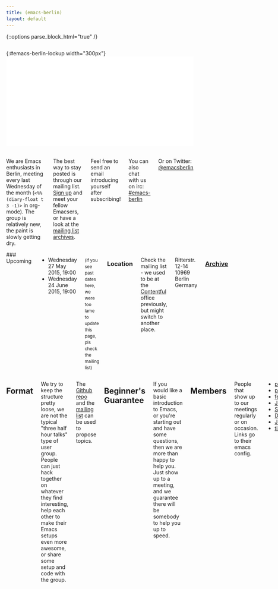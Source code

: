 ```yaml
---
title: (emacs-berlin)
layout: default
---
```

{::options parse_block_html="true" /}

<section id="above-fold"><div class="row"><div class="large-12 columns intro-info">

{:#emacs-berlin-lockup width="300px"}
![emacs-berlin logo](img/emacs-berlin.png)

</div></div></section>

<section id="below-fold"><div class="row"><div class="medium-8 columns">

We are Emacs enthusiasts in Berlin, meeting every last Wednesday of
the month (`<%%(diary-float t 3 -1)>` in org-mode). The group is
relatively new, the paint is slowly getting dry.

The best way to stay posted is through our mailing list.
[Sign up](https://mailb.org/mailman/listinfo/emacs-berlin) and meet
your fellow Emacsers, or have a look at the
[mailing list archives](https://mailb.org/pipermail/emacs-berlin/).

Feel free to send an email introducing yourself after subscribing!

You can also chat with us on irc:
[#emacs-berlin](irc://chat.freenode.net/emacs-berlin)

Or on Twitter:
[@emacsberlin](https://twitter.com/emacsberlin)


</div>
<div class="medium-4 columns">
### Upcoming

* Wednesday 27 May 2015, 19:00
* Wednesday 24 June 2015, 19:00

<small>(if you see past dates here, we were too lame to update this
page, pls check the mailing list)</small>

### Location

Check the mailing list - we used to be at the
[Contentful](http://contentful.com) office previously, but might
switch to another place.

Ritterstr. 12-14
10969 Berlin
Germany


### [Archive](/archive.html)


</div></div></section>

<section id="end-fold"><div class="row"><div class="large-8 columns">

## Format

We try to keep the structure pretty loose, we are not the typical
"three half hour talks" type of user group. People can just hack
together on whatever they find interesting, help each other to make
their Emacs setups even more awesome, or share some setup and code
with the group.

The
[Github repo](https://github.com/emacs-berlin/emacs-berlin.org/issues)
and the
[mailing list](https://mailb.org/mailman/listinfo/emacs-berlin) can be
used to propose topics.

## Beginner's Guarantee

If you would like a basic introduction to Emacs, or you're starting
out and have some questions, then we are more than happy to help
you. Just show up to a meeting, and we guarantee there will be
somebody to help you up to speed.

## Members

People that show up to our meetings regularly or on occasion. Links go
to their emacs config.

* [plexus](https://github.com/plexus/.emacs.d)
* [pxlpnk](https://github.com/pxlpnk/emacs.d)
* [febeling](https://github.com/febeling/emacsd)
* [Jano](https://github.com/janogonzalez/.emacs.d)
* [Stefan](http://www.skamphausen.de/cgi-bin/ska/My_Configuration_of_Emacsen)
* [Diez](https://bitbucket.org/deets/emacs-git)
* [Jack](https://github.com/jackrusher/dotemacs)
* [til](https://tils.net/init.el.txt)


</div></div></section>
